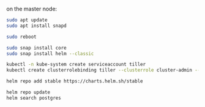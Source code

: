 on the master node:

```bash
sudo apt update
sudo apt install snapd
```

```bash
sudo reboot
```

```bash
sudo snap install core
sudo snap install helm --classic
```

```bash
kubectl -n kube-system create serviceaccount tiller
kubectl create clusterrolebinding tiller --clusterrole cluster-admin --serviceaccount=kube-system:tiller

helm repo add stable https://charts.helm.sh/stable

helm repo update
helm search postgres
```